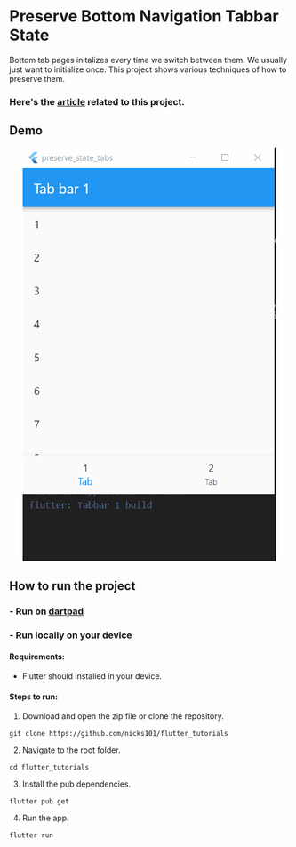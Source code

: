 # Preserve Bottom Navigation Tabbar State

Bottom tab pages initalizes every time we switch between them. We usually just want to initialize once. This project shows various techniques of how to preserve them.  

### Here's the [article](https://nikkigoel.com/state-persistence-techniques-for-the-flutter-bottom-navigation-bar) related to this project.

## Demo

<center><img src="snapshots/demo_03.gif" alt="Preserve state demo"/> </center>

## How to run the project

### - Run on [dartpad](https://dartpad.dev/)

### - Run locally on your device

#### Requirements:
- Flutter should installed in your device.

#### Steps to run:

1. Download and open the zip file or clone the repository.

```
git clone https://github.com/nicks101/flutter_tutorials
```

2. Navigate to the root folder.

```
cd flutter_tutorials
```

3. Install the pub dependencies.
```
flutter pub get
```

4. Run the app.
```
flutter run
```